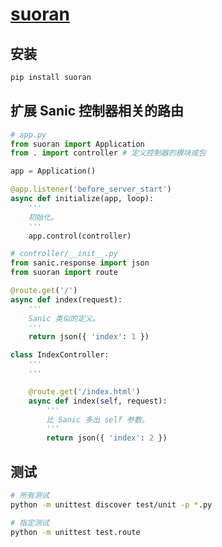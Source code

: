 # [suoran](https://github.com/chenshenchao/suoran)

## 安装

```bash
pip install suoran
```

## 扩展 Sanic 控制器相关的路由

```python
# app.py
from suoran import Application
from . import controller # 定义控制器的模块或包

app = Application()

@app.listener('before_server_start')
async def initialize(app, loop):
    '''
    初始化。
    '''
    app.control(controller)
```

```python
# controller/__init__.py
from sanic.response import json
from suoran import route

@route.get('/')
async def index(request):
    '''
    Sanic 类似的定义。
    '''
    return json({ 'index': 1 })

class IndexController:
    '''
    '''

    @route.get('/index.html')
    async def index(self, request):
        '''
        比 Sanic 多出 self 参数。
        '''
        return json({ 'index': 2 })
```

## 测试

```bash
# 所有测试
python -m unittest discover test/unit -p *.py

# 指定测试
python -m unittest test.route
```
